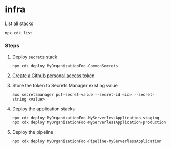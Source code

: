 # infra

List all stacks

    npx cdk list

### Steps

1.  Deploy `secrets` stack

    ```
    npx cdk deploy MyOrganizationFoo-CommonSecrets
    ```

2.  [Create a Github personal access token](https://docs.aws.amazon.com/codepipeline/latest/userguide/GitHub-create-personal-token-CLI.html)

3.  Store the token to Secrets Manager existing value

    ```
    aws secretsmanager put-secret-value --secret-id <id> --secret-string <value>
    ```

4.  Deploy the application stacks

    ```
    npx cdk deploy MyOrganizationFoo-MyServerlessApplication-staging
    npx cdk deploy MyOrganizationFoo-MyServerlessApplication-production
    ```

5.  Deploy the pipeline

    ```
    npx cdk deploy MyOrganizationFoo-Pipeline-MyServerlessApplication
    ```
